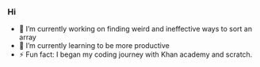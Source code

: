 ### Hi

<!--
**Charrd/Charrd** is a ✨ _special_ ✨ repository because its `README.md` (this file) appears on your GitHub profile.
-->

- 🔭 I’m currently working on finding weird and ineffective ways to sort an array
- 🌱 I’m currently learning to be more productive
- ⚡ Fun fact: I began my coding journey with Khan academy and scratch.

